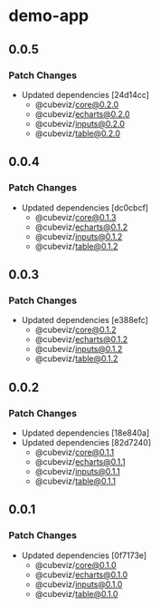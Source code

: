 # demo-app

## 0.0.5

### Patch Changes

- Updated dependencies [24d14cc]
  - @cubeviz/core@0.2.0
  - @cubeviz/echarts@0.2.0
  - @cubeviz/inputs@0.2.0
  - @cubeviz/table@0.2.0

## 0.0.4

### Patch Changes

- Updated dependencies [dc0cbcf]
  - @cubeviz/core@0.1.3
  - @cubeviz/echarts@0.1.2
  - @cubeviz/inputs@0.1.2
  - @cubeviz/table@0.1.2

## 0.0.3

### Patch Changes

- Updated dependencies [e388efc]
  - @cubeviz/core@0.1.2
  - @cubeviz/echarts@0.1.2
  - @cubeviz/inputs@0.1.2
  - @cubeviz/table@0.1.2

## 0.0.2

### Patch Changes

- Updated dependencies [18e840a]
- Updated dependencies [82d7240]
  - @cubeviz/core@0.1.1
  - @cubeviz/echarts@0.1.1
  - @cubeviz/inputs@0.1.1
  - @cubeviz/table@0.1.1

## 0.0.1

### Patch Changes

- Updated dependencies [0f7173e]
  - @cubeviz/core@0.1.0
  - @cubeviz/echarts@0.1.0
  - @cubeviz/inputs@0.1.0
  - @cubeviz/table@0.1.0
